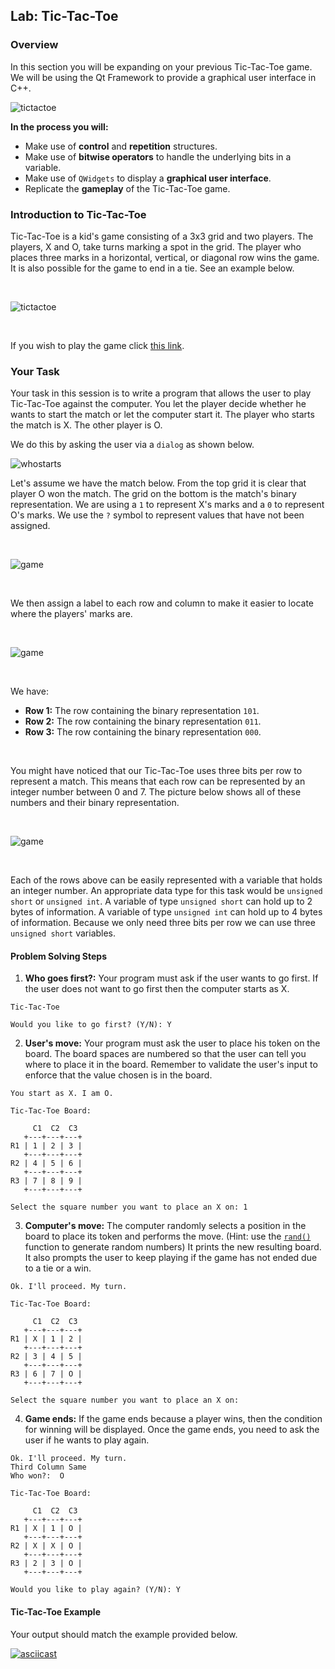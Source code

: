 ## Lab: Tic-Tac-Toe

### Overview
In this section you will be expanding on your previous Tic-Tac-Toe game. We will be using the Qt Framework to provide a graphical user interface in C++.

![tictactoe](https://github.com/xaviermerino/ECE1552/blob/master/TicTacToe3/MainWindowInit.png?raw=true)

**In the process you will:**
  * Make use of **control** and **repetition** structures.
  * Make use of **bitwise operators** to handle the underlying bits in a variable.
  * Make use of `QWidgets` to display a **graphical user interface**.
  * Replicate the **gameplay** of the Tic-Tac-Toe game.


### Introduction to Tic-Tac-Toe
Tic-Tac-Toe is a kid's game consisting of a 3x3 grid and two players. The players, X and O, take turns marking a spot in the grid. The player who places three marks in a horizontal, vertical, or diagonal row wins the game. It is also possible for the game to end in a tie. See an example below.

</br>

![tictactoe](https://upload.wikimedia.org/wikipedia/commons/thumb/1/1b/Tic-tac-toe-game-1.svg/800px-Tic-tac-toe-game-1.svg.png)

</br>

If you wish to play the game click [this link](https://playtictactoe.org).

### Your Task
Your task in this session is to write a program that allows the user to play Tic-Tac-Toe against the computer.
You let the player decide whether he wants to start the match or let the computer start it. The player who starts the match is X. The other player is O. 

We do this by asking the user via a `dialog` as shown below.

![whostarts](https://github.com/xaviermerino/ECE1552/blob/master/TicTacToe3/WhoGoesFirst%3F.png?raw=true)

Let's assume we have the match below. From the top grid it is clear that player O won the match. The grid on the bottom is the match's binary representation. We are using a `1` to represent X's marks and a `0` to represent O's marks. We use the `?` symbol to represent values that have not been assigned. 

</br>

![game](https://github.com/xaviermerino/ECE1552/blob/master/TicTacToe3/match-binary-steps.png?raw=true)

</br>

We then assign a label to each row and column to make it easier to locate where the players' marks are.

</br>

![game](https://github.com/xaviermerino/ECE1552/blob/master/TicTacToe3/match-binary.png?raw=true)

</br>

We have:
* **Row 1:** The row containing the binary representation `101`.
* **Row 2:** The row containing the binary representation `011`.
* **Row 3:** The row containing the binary representation `000`.

</br>

You might have noticed that our Tic-Tac-Toe uses three bits per row to represent a match. This means that each row can be represented by an integer number between 0 and 7. The picture below shows all of these numbers and their binary representation.

</br>

![game](https://github.com/xaviermerino/ECE1552/blob/master/TicTacToe/numbers.png?raw=true)

</br>

Each of the rows above can be easily represented with a variable that holds an integer number. An appropriate data type for this task would be `unsigned short` or `unsigned int`. A variable of type `unsigned short` can hold up to 2 bytes of information. A variable of type `unsigned int` can hold up to 4 bytes of information. Because we only need three bits per row we can use three `unsigned short` variables.

#### Problem Solving Steps

1. **Who goes first?:** Your program must ask if the user wants to go first. If the user does not want to go first then the computer starts as X.

```
Tic-Tac-Toe

Would you like to go first? (Y/N): Y
```

2. **User's move:** Your program must ask the user to place his token on the board. The board spaces are numbered so that the user can tell you where to place it in the board. Remember to validate the user's input to enforce that the value chosen is in the board.

```
You start as X. I am O.

Tic-Tac-Toe Board:

     C1  C2  C3
   +---+---+---+
R1 | 1 | 2 | 3 |
   +---+---+---+
R2 | 4 | 5 | 6 |
   +---+---+---+
R3 | 7 | 8 | 9 |
   +---+---+---+

Select the square number you want to place an X on: 1
```

3. **Computer's move:** The computer randomly selects a position in the board to place its token and performs the move. (Hint: use the [`rand()`](http://www.cplusplus.com/reference/cstdlib/rand/) function to generate random numbers) It prints the new resulting board. It also prompts the user to keep playing if the game has not ended due to a tie or a win. 

```
Ok. I'll proceed. My turn.

Tic-Tac-Toe Board:

     C1  C2  C3
   +---+---+---+
R1 | X | 1 | 2 |
   +---+---+---+
R2 | 3 | 4 | 5 |
   +---+---+---+
R3 | 6 | 7 | O |
   +---+---+---+

Select the square number you want to place an X on: 
```

4. **Game ends:** If the game ends because a player wins, then the condition for winning will be displayed. Once the game ends, you need to ask the user if he wants to play again.

```
Ok. I'll proceed. My turn.
Third Column Same
Who won?:  O 

Tic-Tac-Toe Board:

     C1  C2  C3
   +---+---+---+
R1 | X | 1 | O |
   +---+---+---+
R2 | X | X | O |
   +---+---+---+
R3 | 2 | 3 | O |
   +---+---+---+

Would you like to play again? (Y/N): Y
```


#### Tic-Tac-Toe Example
Your output should match the example provided below.

[![asciicast](https://asciinema.org/a/0Zb7ijhQC6jj7uSRU0f64bIP3.png)](https://asciinema.org/a/0Zb7ijhQC6jj7uSRU0f64bIP3)
